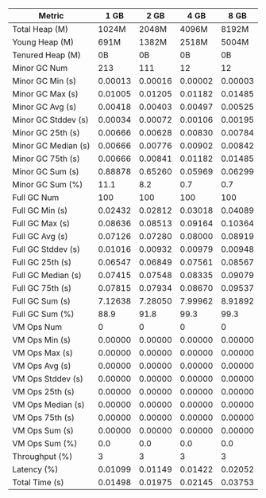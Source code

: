 | Metric | 1 GB | 2 GB | 4 GB | 8 GB |
|------|----|----|----|----|
| Total Heap (M) | 1024M | 2048M | 4096M | 8192M |
| Young Heap (M) | 691M | 1382M | 2518M | 5004M |
| Tenured Heap (M) | 0B | 0B | 0B | 0B |
| Minor GC Num | 213 | 111 | 12 | 12 |
| Minor GC Min (s) | 0.00013 | 0.00016 | 0.00002 | 0.00003 |
| Minor GC Max (s) | 0.01005 | 0.01205 | 0.01182 | 0.01485 |
| Minor GC Avg (s) | 0.00418 | 0.00403 | 0.00497 | 0.00525 |
| Minor GC Stddev (s) | 0.00034 | 0.00072 | 0.00106 | 0.00195 |
| Minor GC 25th (s) | 0.00666 | 0.00628 | 0.00830 | 0.00784 |
| Minor GC Median (s) | 0.00666 | 0.00776 | 0.00902 | 0.00842 |
| Minor GC 75th (s) | 0.00666 | 0.00841 | 0.01182 | 0.01485 |
| Minor GC Sum (s) | 0.88878 | 0.65260 | 0.05969 | 0.06299 |
| Minor GC Sum (%) | 11.1 | 8.2 | 0.7 | 0.7 |
| Full GC Num | 100 | 100 | 100 | 100 |
| Full GC Min (s) | 0.02432 | 0.02812 | 0.03018 | 0.04089 |
| Full GC Max (s) | 0.08636 | 0.08513 | 0.09164 | 0.10364 |
| Full GC Avg (s) | 0.07126 | 0.07280 | 0.08000 | 0.08919 |
| Full GC Stddev (s) | 0.01016 | 0.00932 | 0.00979 | 0.00948 |
| Full GC 25th (s) | 0.06547 | 0.06849 | 0.07561 | 0.08567 |
| Full GC Median (s) | 0.07415 | 0.07548 | 0.08335 | 0.09079 |
| Full GC 75th (s) | 0.07815 | 0.07934 | 0.08670 | 0.09537 |
| Full GC Sum (s) | 7.12638 | 7.28050 | 7.99962 | 8.91892 |
| Full GC Sum (%) | 88.9 | 91.8 | 99.3 | 99.3 |
| VM Ops Num | 0 | 0 | 0 | 0 |
| VM Ops Min (s) | 0.00000 | 0.00000 | 0.00000 | 0.00000 |
| VM Ops Max (s) | 0.00000 | 0.00000 | 0.00000 | 0.00000 |
| VM Ops Avg (s) | 0.00000 | 0.00000 | 0.00000 | 0.00000 |
| VM Ops Stddev (s) | 0.00000 | 0.00000 | 0.00000 | 0.00000 |
| VM Ops 25th (s) | 0.00000 | 0.00000 | 0.00000 | 0.00000 |
| VM Ops Median (s) | 0.00000 | 0.00000 | 0.00000 | 0.00000 |
| VM Ops 75th (s) | 0.00000 | 0.00000 | 0.00000 | 0.00000 |
| VM Ops Sum (s) | 0.00000 | 0.00000 | 0.00000 | 0.00000 |
| VM Ops Sum (%) | 0.0 | 0.0 | 0.0 | 0.0 |
| Throughput (%) | 3 | 3 | 3 | 3 |
| Latency (%) | 0.01099 | 0.01149 | 0.01422 | 0.02052 |
| Total Time (s) | 0.01498 | 0.01975 | 0.02145 | 0.03753 |
